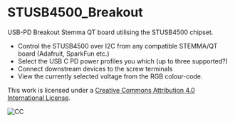 # STUSB4500_Breakout
USB-PD Breakout Stemma QT board utilising the STUSB4500 chipset.

* Control the STUSB4500 over I2C from any compatible STEMMA/QT board (Adafruit, SparkFun etc.)
* Select the USB C PD power profiles you which (up to three supported?)
* Connect downstream devices to the screw terminals
* View the currently selected voltage from the RGB colour-code.

This work is licensed under a [Creative Commons Attribution 4.0 International License](http://creativecommons.org/licenses/by/4.0/).

![CC](https://i.creativecommons.org/l/by/4.0/88x31.png)
